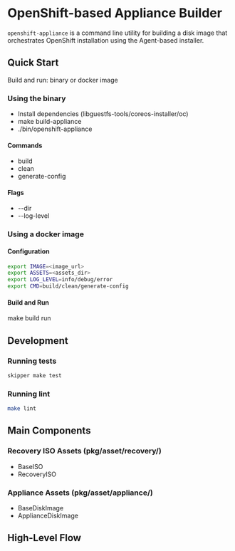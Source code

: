 # OpenShift-based Appliance Builder

`openshift-appliance` is a command line utility for building a disk image that orchestrates OpenShift installation using the Agent-based installer. 

## Quick Start

Build and run: binary or docker image

### Using the binary
* Install dependencies (libguestfs-tools/coreos-installer/oc)
* make build-appliance
* ./bin/openshift-appliance

#### Commands
* build
* clean
* generate-config

#### Flags
* --dir
* --log-level

### Using a docker image

#### Configuration
``` bash
export IMAGE=<image_url>
export ASSETS=<assets_dir>
export LOG_LEVEL=info/debug/error
export CMD=build/clean/generate-config
```

#### Build and Run
make build run

## Development

### Running tests
```bash
skipper make test
```

### Running lint
```bash
make lint
```

## Main Components

### Recovery ISO Assets (pkg/asset/recovery/)
* BaseISO
* RecoveryISO

### Appliance Assets (pkg/asset/appliance/)
* BaseDiskImage
* ApplianceDiskImage

## High-Level Flow
